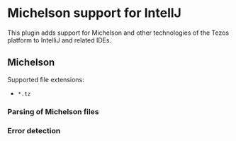 # Michelson support for IntellJ

This plugin adds support for Michelson and other technologies of the Tezos platform to IntelliJ and related IDEs.

## Michelson

Supported file extensions:
 - `*.tz`

### Parsing of Michelson files

### Error detection


